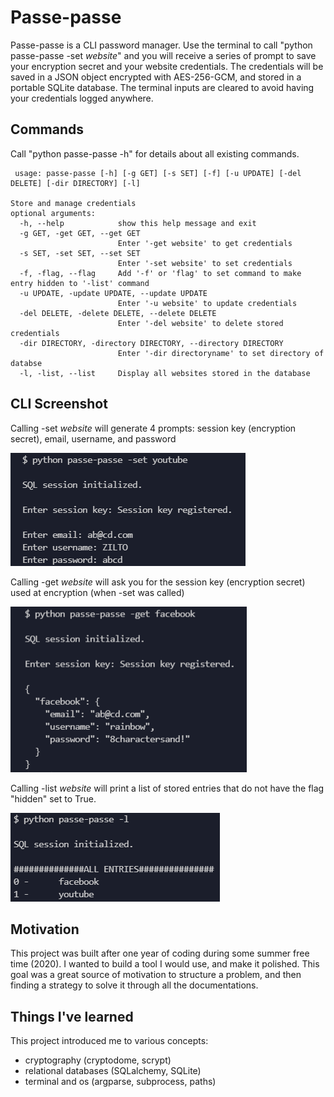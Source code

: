 # Passe-passe
Passe-passe is a CLI password manager. Use the terminal to call "python passe-passe -set *website*" and you will receive a series of prompt to save your encryption secret and your website credentials. The credentials will be saved in a JSON object encrypted with AES-256-GCM, and stored in a portable SQLite database. The terminal inputs are cleared to avoid having your credentials logged anywhere.

## Commands
Call "python passe-passe -h" for details about all existing commands.

<pre><code> usage: passe-passe [-h] [-g GET] [-s SET] [-f] [-u UPDATE] [-del DELETE] [-dir DIRECTORY] [-l]

Store and manage credentials
optional arguments:
  -h, --help            show this help message and exit
  -g GET, -get GET, --get GET
                        Enter '-get website' to get credentials
  -s SET, -set SET, --set SET
                        Enter '-set website' to set credentials
  -f, -flag, --flag     Add '-f' or 'flag' to set command to make entry hidden to '-list' command
  -u UPDATE, -update UPDATE, --update UPDATE
                        Enter '-u website' to update credentials
  -del DELETE, -delete DELETE, --delete DELETE
                        Enter '-del website' to delete stored credentials
  -dir DIRECTORY, -directory DIRECTORY, --directory DIRECTORY
                        Enter '-dir directoryname' to set directory of databse
  -l, -list, --list     Display all websites stored in the database
</code></pre>

## CLI Screenshot
Calling -set *website* will generate 4 prompts: session key (encryption secret), email, username, and password

![credentials_prompt](./docs/credentials_prompt.png)

Calling -get *website* will ask you for the session key (encryption secret) used at encryption (when -set was called)

![credentials_get](./docs/credentials_get.png)

Calling -list *website* will print a list of stored entries that do not have the flag "hidden" set to True.

![credentials_list](./docs/credentials_list.png)

## Motivation
This project was built after one year of coding during some summer free time (2020). I wanted to build a tool I would use, and make it polished. This goal was a great source of motivation to structure a problem, and then finding a strategy to solve it through all the documentations.

## Things I've learned
This project introduced me to various concepts:
- cryptography (cryptodome, scrypt)
- relational databases (SQLalchemy, SQLite)
- terminal and os (argparse, subprocess, paths)
